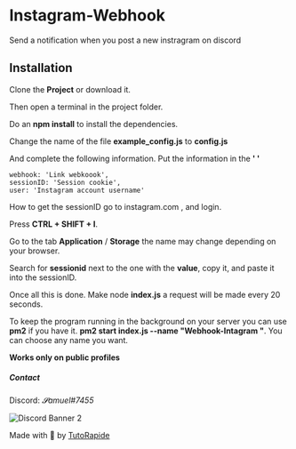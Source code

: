 # Instagram-Webhook

Send a notification when you post a new instragram on discord

## Installation

Clone the **Project** or download it.

Then open a terminal in the project folder.

Do an **npm install** to install the dependencies.

Change the name of the file **example_config.js** to **config.js**

And complete the following information. Put the information in the **' '**

    webhook: 'Link webkoook',
    sessionID: 'Session cookie',
    user: 'Instagram account username'

How to get the sessionID go to instagram.com , and login.

Press **CTRL + SHIFT + I**.

Go to the tab **Application** / **Storage** the name may change depending on your browser.

Search for **sessionid** next to the one with the **value**, copy it, and paste it into the sessionID.

Once all this is done. Make node **index.js** a request will be made every 20 seconds.

To keep the program running in the background on your server you can use **pm2** if you have it. **pm2 start index.js --name "Webhook-Intagram "**.
You can choose any name you want.

**Works only on public profiles**

##### Contact

Discord: *𝓢amuel#7455*

![Discord Banner 2](https://discordapp.com/api/guilds/753294055554809956/widget.png?style=banner2)

Made with 💖 by [TutoRapide](https://discord.gg/YM9XTZP)